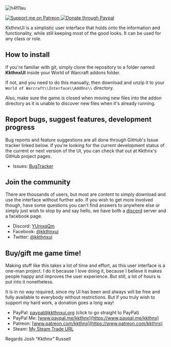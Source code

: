 ![h4fl1au](https://user-images.githubusercontent.com/1692977/31845157-13107948-b5cc-11e7-926d-67e669b8ca69.png)

[![Support me on Patreon](https://i.imgur.com/FzTLsYV.png) ](https://www.patreon.com/kkthnx)[![Donate through Paypal](https://i.imgur.com/IkPCLeh.png)](https://www.paypal.me/kkthnx)

KkthnxUI is a simplistic user interface that holds onto the information and functionality, while still keeping most of the good looks.
It can be used for any class or role.

## How to install

If you're familiar with git, simply clone the repository to a folder named **KkthnxUI** inside your World of Warcraft addons folder.

If not, and you need to do this manually, then download and unzip it to your `World of Warcraft\\Interface\\AddOns\\` directory.

Also, make sure the game is closed when moving new files into the addon directory as it is unable to discover new files when it's already running.

## Report bugs, suggest features, development progress

Bug reports and feature suggestions are all done through GitHub's Issue tracker linked below. If you're looking for the current development status of the current or next version of the UI, you can check that out at Kkthnx's GitHub project pages.

* Issues: [BugTracker](https://github.com/Kkthnx-WoW/KkthnxUI/issues)

## Join the community

There are thousands of users, but most are content to simply download and use the interface without further ado. If you wish to get more involved though, have some questions you can't find answers to anywhere else or simply just wish to stop by and say hello, we have both a [discord](https://discordapp.com/) server and a facebook page.

* Discord: [YUmxqQm](https://discord.gg/YUmxqQm)
* Facebook: [@kkthnxui](https://www.facebook.com/kkthnxui)
* Twitter: [@kkthnxui](https://twitter.com/KkthnxUI)

## Buy/gift me game time!

Making stuff like this takes a lot of time and effort, as this user interface is a one-man project. I do it because I love doing it, because I believe it makes people happy and improves the user experience. But still, a lot of hours is put into it nonetheless.

It is in no way required, since my UI has been and always will be free and fully available to everybody without restrictions. But if you truly wish to support my hard work, a donation goes a long way!

* PayPal: [paypal@kkthnxui.org](https://www.paypal.com/cgi-bin/webscr?cmd=_donations&business=XC5463FDLTKSE&lc=US&item_name=KkthnxUI&item_number=55846984&currency_code=USD&bn=PP%2dDonationsBF%3abtn_donateCC_LG%2egif%3aNonHosted) (click to go straight to PayPal)
* PayPal Me: [www.paypal.me/kkthnx](https://www.paypal.me/kkthnx)
* Patreon: [www.patreon.com/kkthnx](https://www.patreon.com/kkthnx)
* Steam: [My Steam Trade URL](https://steamcommunity.com/tradeoffer/new/?partner=21318157&token=hTlU3SPa)

Regards
Josh *"Kkthnx"* Russell
